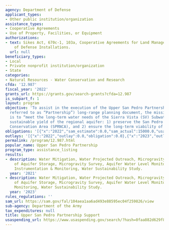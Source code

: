 ```yaml
---
agency: Department of Defense
applicant_types:
- Other public institution/organization
assistance_types:
- Cooperative Agreements
- Use of Property, Facilities, or Equipment
authorizations:
- text: Sikes Act, 670c-1, 103a, Cooperative Agreements for Land Management on Department
    of Defense Installations.
  url: null
beneficiary_types:
- Local
- Private nonprofit institution/organization
- State
categories:
- Natural Resources - Water Conservation and Research
cfda: '12.987'
fiscal_year: '2022'
grants_url: https://grants.gov/search-grants?cfda=12.987
is_subpart_f: 1
layout: program
objective: 'To assist in the execution of the Upper San Pedro Partnership’s (hereafter
  referred to as “Partnership”) long-range planning document, the mission of which
  is to “meet the long-term water needs of the Sierra Vista (SV) Subwatershed by achieving
  sustainable yield of the regional aquifer: 1) preserve the San Pedro Riparian National
  Conservation Area (SPRNCA), and 2) ensure the long-term viability of Fort Huachuca”.'
obligations: '[{"x":"2022","sam_estimate":0.0,"sam_actual":15000.0,"usa_spending_actual":30000.0},{"x":"2023","sam_estimate":30000.0,"sam_actual":0.0,"usa_spending_actual":100000.0},{"x":"2024","sam_estimate":60000.0,"sam_actual":0.0,"usa_spending_actual":100000.0}]'
outlays: '[{"x":"2022","outlay":0.0,"obligation":0.0},{"x":"2023","outlay":0.0,"obligation":0.0},{"x":"2024","outlay":0.0,"obligation":100000.0}]'
permalink: /program/12.987.html
popular_name: Upper San Pedro Partnership
program_type: assistance_listing
results:
- description: Water Mitigation, Water Projected Outreach, Microgravity Monitoring
    of Aquifer Storage, Microgravity Survey, Aquifer Water Level Monitoring, Flume
    Instrumentation & Monitoring, Water Sustainability Study.
  year: '2021'
- description: Water Mitigation, Water Projected Outreach, Microgravity Monitoring
    of Aquifer Storage, Microgravity Survey, Aquifer Water Level Monitoring, Flume
    Monitoring, Water Sustainability Study.
  year: '2023'
rules_regulations: ''
sam_url: https://sam.gov/fal/104aea1aa6ad493e88595ec04f259826/view
sub-agency: Department of the Army
tax_expenditures: null
title: Upper San Pedro Partnership Support
usaspending_url: https://www.usaspending.gov/search/?hash=0faa882d629f80a3465efa7315c4b86f
---
```

